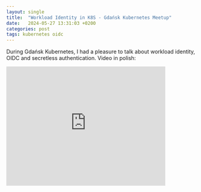 ```yaml
---
layout: single
title:  "Workload Identity in K8S - Gdańsk Kubernetes Meetup"
date:   2024-05-27 13:31:03 +0200
categories: post
tags: kubernetes oidc
---
```


During Gdańsk Kubernetes, I had a pleasure to talk about workload identity, OIDC and secretless authentication. Video in polish:

<iframe width="420" height="315" src="https://www.youtube.com/embed/phRqVmhLFzM" frameborder="0" allowfullscreen></iframe>

